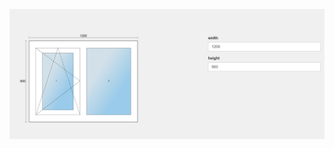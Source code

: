 ![aim](https://github.com/heroomar/HTML-Window-Design/blob/bf31081a2991a5359bf9408f5ccc07897070f2ef/Capture.PNG)
